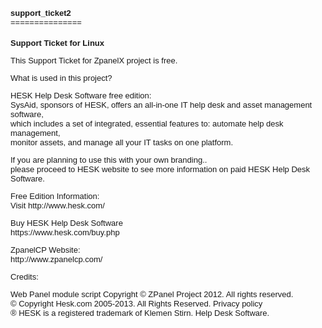 <head>
<style type="text/css">
<!--
.style1 {
  font-family: Verdana, Arial, Helvetica, sans-serif;
	font-size: small;
}
-->
</style>
</head>

<body>
<p class="style1"><strong>support_ticket2</strong><br />
===============</p>
<h2 class="style1">Support Ticket for Linux</h2>
<p class="style1">This Support Ticket for ZpanelX project is free. </p>
<p class="style1">What is used in this project?</p>
<p class="style1">HESK Help Desk Software free edition:<br />
  SysAid, sponsors of HESK, offers an all-in-one IT help desk and asset management software, <br />
  which includes a set of integrated, essential features to: automate help desk management, <br />
  monitor assets, and manage all your IT tasks on one platform.<br />
</p>
<p class="style1">If you are planning to use this with your own branding.. <br />
  please proceed to HESK website to see more information on paid HESK Help Desk Software.<br />
</p>
<p class="style1">Free Edition Information:<br />
  Visit http://www.hesk.com/</p>
<p class="style1">Buy HESK Help Desk Software<br />
  https://www.hesk.com/buy.php</p>
<p class="style1">ZpanelCP Website:<br />
  http://www.zpanelcp.com/</p>
<p class="style1">Credits:</p>
<p class="style1">Web Panel module script Copyright © ZPanel Project 2012. All rights reserved.<br />
  © Copyright Hesk.com 2005-2013. All Rights Reserved. Privacy policy<br />
  ® HESK is a registered trademark of Klemen Stirn. Help Desk Software.<br />
</p>
</body>
</html>
